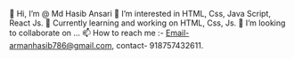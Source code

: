 👋 Hi, I’m @ Md Hasib Ansari
👀 I’m interested in HTML, Css, Java Script, React Js.
🌱 Currently learning and working on HTML, Css, Js.
💞️ I’m looking to collaborate on ...
📫 How to reach me :- Email-armanhasib786@gmail.com, contact- 918757432611.
